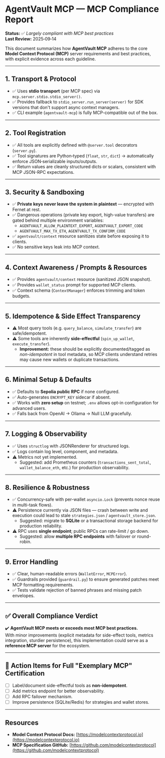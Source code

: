 # AgentVault MCP — MCP Compliance Report

**Status:** ✅ *Largely compliant with MCP best practices*  
**Last Review:** 2025‑09‑14

This document summarizes how **AgentVault MCP** adheres to the core **Model Context Protocol (MCP)** server requirements and best practices, with explicit evidence across each guideline.

---

## 1. Transport & Protocol

- ✅ Uses **stdio transport** (per MCP spec) via `mcp.server.stdio.stdio_server()`.  
- ✅ Provides fallback to `stdio_server.run_server(server)` for SDK versions that don't support async context managers.  
- ✅ CLI example (`agentvault-mcp`) is fully MCP-compatible out of the box.

---

## 2. Tool Registration

- ✅ All tools are explicitly defined with `@server.tool` decorators (`server.py`).  
- ✅ Tool signatures are Python‑typed (`float`, `str`, `dict`) → automatically enforce JSON‑serializable inputs/outputs.  
- ✅ Return values are cleanly structured dicts or scalars, consistent with MCP JSON-RPC expectations.

---

## 3. Security & Sandboxing

- ✅ **Private keys never leave the system in plaintext** — encrypted with Fernet at rest.  
- ✅ Dangerous operations (private key export, high-value transfers) are gated behind multiple environment variables:  
  - `AGENTVAULT_ALLOW_PLAINTEXT_EXPORT`, `AGENTVAULT_EXPORT_CODE`  
  - `AGENTVAULT_MAX_TX_ETH`, `AGENTVAULT_TX_CONFIRM_CODE`  
- ✅ `agentvault/context` resource sanitizes state before exposing it to clients.  
- ✅ No sensitive keys leak into MCP context.

---

## 4. Context Awareness / Prompts & Resources

- ✅ Provides `agentvault/context` resource (sanitized JSON snapshot).  
- ✅ Provides `wallet_status` prompt for supported MCP clients.  
- ✅ Context schema (`ContextManager`) enforces trimming and token budgets.

---

## 5. Idempotence & Side Effect Transparency

- ⚠️ Most query tools (e.g. `query_balance`, `simulate_transfer`) are safe/idempotent.  
- ⚠️ Some tools are inherently **side-effectful** (`spin_up_wallet`, `execute_transfer`).  
  - **Improvement:** these should be explicitly documented/tagged as *non-idempotent* in tool metadata, so MCP clients understand retries may cause new wallets or duplicate transactions.

---

## 6. Minimal Setup & Defaults

- ✅ Defaults to **Sepolia public RPC** if none configured.  
- ✅ Auto-generates `ENCRYPT_KEY` sidecar if absent.  
- ✅ Works with **zero setup** on testnet; `.env` allows opt-in configuration for advanced users.  
- ✅ Falls back from OpenAI → Ollama → Null LLM gracefully.

---

## 7. Logging & Observability

- ✅ Uses `structlog` with JSONRenderer for structured logs.  
- ✅ Logs contain log level, component, and metadata.  
- ⚠️ Metrics not yet implemented.  
  - Suggested: add Prometheus counters (`transactions_sent_total`, `wallet_balance_eth`, etc.) for production observability.

---

## 8. Resilience & Robustness

- ✅ Concurrency-safe with per-wallet `asyncio.Lock` (prevents nonce reuse in multi-task flows).  
- ⚠️ Persistence currently via JSON files — crash between write and execution could lead to stale `strategies.json` / `agentvault_store.json`.  
  - Suggested: migrate to **SQLite** or a transactional storage backend for production reliability.  
- ⚠️ RPC uses **single endpoint**; public RPCs can rate-limit / go down.  
  - Suggested: allow **multiple RPC endpoints** with failover or round-robin.

---

## 9. Error Handling

- ✅ Clear, human-readable errors (`WalletError`, `MCPError`).  
- ✅ Guardrails provided (`guardrail.py`) to ensure generated patches meet MCP formatting requirements.  
- ✅ Tests validate rejection of banned phrases and missing patch envelopes.

---

## ✅ Overall Compliance Verdict

✔️ **AgentVault MCP meets or exceeds most MCP best practices.**  
With minor improvements (explicit metadata for side-effect tools, metrics integration, sturdier persistence), this implementation could serve as a **reference MCP server** for the ecosystem.

---

## 📌 Action Items for Full "Exemplary MCP" Certification

- [ ] Label/document side-effectful tools as **non-idempotent**.  
- [ ] Add metrics endpoint for better observability.  
- [ ] Add RPC failover mechanism.  
- [ ] Improve persistence (SQLite/Redis) for strategies and wallet stores.

---

## Resources

- **Model Context Protocol Docs:** [https://modelcontextprotocol.io](https://modelcontextprotocol.io)  
- **MCP Specification GitHub:** [https://github.com/modelcontextprotocol](https://github.com/modelcontextprotocol)  
